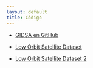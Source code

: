 ```yaml
---
layout: default
title: Código
---
```


 * [GIDSA en GitHub](https://github.com/unlamgidsa/)

 * [Low Orbit Satellite Dataset](https://gidsa.unlam.edu.ar/data/LowOrbitSatellite.csv)

 * [Low Orbit Satellite Dataset 2](https://gidsa.unlam.edu.ar/data/LowOrbitSatelliteWithEclipses.zip)

